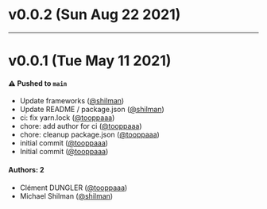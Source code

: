 # v0.0.2 (Sun Aug 22 2021)



---

# v0.0.1 (Tue May 11 2021)

#### ⚠️ Pushed to `main`

- Update frameworks ([@shilman](https://github.com/shilman))
- Update README / package.json ([@shilman](https://github.com/shilman))
- ci: fix yarn.lock ([@tooppaaa](https://github.com/tooppaaa))
- chore: add author for ci ([@tooppaaa](https://github.com/tooppaaa))
- chore: cleanup package.json ([@tooppaaa](https://github.com/tooppaaa))
- initial commit ([@tooppaaa](https://github.com/tooppaaa))
- Initial commit ([@tooppaaa](https://github.com/tooppaaa))

#### Authors: 2

- Clément DUNGLER ([@tooppaaa](https://github.com/tooppaaa))
- Michael Shilman ([@shilman](https://github.com/shilman))
